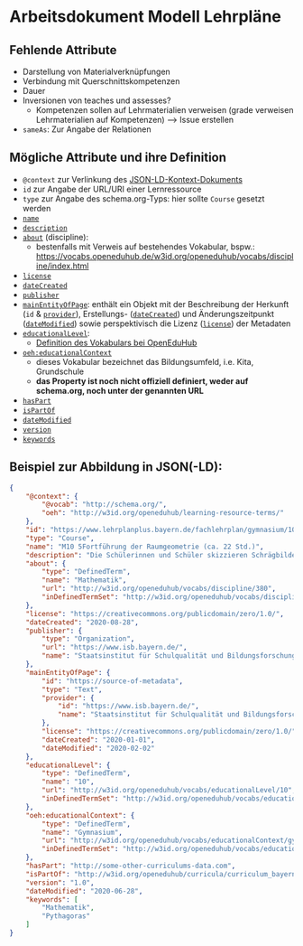 # Arbeitsdokument Modell Lehrpläne

## Fehlende Attribute

- Darstellung von Materialverknüpfungen
- Verbindung mit Querschnittskompetenzen
- Dauer
- Inversionen von teaches und assesses?
    - Kompetenzen sollen auf Lehrmaterialien verweisen (grade verweisen Lehrmaterialien auf Kompetenzen) --> Issue erstellen
- `sameAs`: Zur Angabe der Relationen

## Mögliche Attribute und ihre Definition

- `@context` zur Verlinkung des [JSON-LD-Kontext-Dokuments](https://www.w3.org/TR/json-ld/#the-context)
- `id` zur Angabe der URL/URI einer Lernressource
- `type` zur Angabe des schema.org-Typs: hier sollte `Course` gesetzt werden
- [`name`](http://schema.org/name)
- [`description`](http://schema.org/description)
- [`about`](http://schema.org/about) (discipline):
    - bestenfalls mit Verweis auf bestehendes Vokabular, bspw.: https://vocabs.openeduhub.de/w3id.org/openeduhub/vocabs/discipline/index.html
- [`license`](http://schema.org/license)
- [`dateCreated`](http://schema.org/dateCreated)
- [`publisher`](http://schema.org/publisher)
- [`mainEntityOfPage`](http://schema.org/mainEntityOfPage): enthält ein Objekt mit der Beschreibung der Herkunft (`id` & [`provider`](http://schema.org/provider)), Erstellungs- ([`dateCreated`](https://schema.org/dateCreated)) und Änderungszeitpunkt ([`dateModified`](https://schema.org/dateModified)) sowie perspektivisch die Lizenz ([`license`](https://schema.org/license)) der Metadaten
- [`educationalLevel`](http://schema.org/educationalLevel):
    - [Definition des Vokabulars bei OpenEduHub](https://vocabs.openeduhub.de/w3id.org/openeduhub/vocabs/educationalLevel/index.html)
- [`oeh:educationalContext`](http://w3id.org/openeduhub/learning-resource-terms/)
    - dieses Vokabular bezeichnet das Bildungsumfeld, i.e. Kita, Grundschule
    - **das Property ist noch nicht offiziell definiert, weder auf schema.org, noch unter der genannten URL**
- [`hasPart`](http://schema.org/hasPart)
- [`isPartOf`](http://schema.org/isPartOf)
- [`dateModified`](http://schema.org/dateModified)
- [`version`](http://schema.org/version)
- [`keywords`](http://schema.org/keywords)


## Beispiel zur Abbildung in JSON(-LD):

```json
{
    "@context": {
        "@vocab": "http://schema.org/",
        "oeh": "http://w3id.org/openeduhub/learning-resource-terms/"
    },
    "id": "https://www.lehrplanplus.bayern.de/fachlehrplan/gymnasium/10/mathematik",
    "type": "Course",
    "name": "M10 5Fortführung der Raumgeometrie (ca. 22 Std.)",
    "description": "Die Schülerinnen und Schüler skizzieren Schrägbilder von Pyramiden und Kegeln, zeichnen zugehörige Netze und beschreiben diese Körper sowie ihre Grund- und Mantelflächen mit Fachbegriffen. erläutern, inwiefern man gerade Kreiszylinder, gerade Kreiskegel und Kugeln als Rotationskörper interpretieren kann. begründen die Formel zur Bestimmung des Oberflächeninhalts eines geraden Kreiskegels; sie verwenden dazu geeignete Skizzen. machen, ausgehend von geraden Prismen, z. B. mithilfe des Prinzips von Cavalieri plausibel, dass auch das Volumen eines schiefen Prismas gleich dem Wert des Produkts aus Grundflächeninhalt und Höhe ist. Sie machen die Struktur der Formel zur Bestimmung des Volumens einer Pyramide plausibel. machen die Formel zur Bestimmung des Volumens eines Kreiskegels plausibel, indem sie diesen Körper als Grenzfall von Pyramiden betrachten. machen die Struktur der Formeln zur Bestimmung des Volumens bzw. des Oberflächeninhalts einer Kugel plausibel. nutzen auch in Sachzusammenhängen zur Bestimmung von Volumina, Oberflächeninhalten, Längen und Winkelgrößen flexibel die bisher bekannten Volumen- und Oberflächeninhaltsformeln sowie geometrische Kenntnisse aus anderen Lernbereichen (insbesondere trigonometrische Zusammenhänge, Strahlensatz und Satz des Pythagoras). Ihre Lösungswege entwickeln sie dabei auf der Grundlage eines gewachsenen räumlichen Vorstellungsvermögens anhand von Überlegungen an geeigneten Skizzen, in einfachen Fällen auch im Kopf. Sie dokumentieren ihre Lösungswege nachvollziehbar, präsentieren sie fachsprachlich korrekt in ansprechender und überzeugender Form und beurteilen unterschiedliche Vorgehensweisen vergleichend.",
    "about": {
        "type": "DefinedTerm",
        "name": "Mathematik",
        "url": "http://w3id.org/openeduhub/vocabs/discipline/380",
        "inDefinedTermSet": "http://w3id.org/openeduhub/vocabs/discipline/"
    },
    "license": "https://creativecommons.org/publicdomain/zero/1.0/",
    "dateCreated": "2020-08-28",
    "publisher": {
        "type": "Organization",
        "url": "https://www.isb.bayern.de/",
        "name": "Staatsinstitut für Schulqualität und Bildungsforschung (ISB)"
    },
    "mainEntityOfPage": {
        "id": "https://source-of-metadata",
        "type": "Text",
        "provider": {
            "id": "https://www.isb.bayern.de/",
            "name": "Staatsinstitut für Schulqualität und Bildungsforschung (ISB)"
        },
        "license": "https://creativecommons.org/publicdomain/zero/1.0/",
        "dateCreated": "2020-01-01",
        "dateModified": "2020-02-02"
    },
    "educationalLevel": {
        "type": "DefinedTerm",
        "name": "10",
        "url": "http://w3id.org/openeduhub/vocabs/educationalLevel/10",
        "inDefinedTermSet": "http://w3id.org/openeduhub/vocabs/educationalLevel/"
    },
    "oeh:educationalContext": {
        "type": "DefinedTerm",
        "name": "Gymnasium",
        "url": "http://w3id.org/openeduhub/vocabs/educationalContext/gymnasium",
        "inDefinedTermSet": "http://w3id.org/openeduhub/vocabs/educationalContext"
    },
    "hasPart": "http://some-other-curriculums-data.com",
    "isPartOf": "http://w3id.org/openeduhub/curricula/curriculum_bayern/mathematik" ,
    "version": "1.0",
    "dateModified": "2020-06-28",
    "keywords": [
        "Mathematik",
        "Pythagoras"
    ]
}
```
